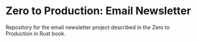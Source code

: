 # Zero to Production: Email Newsletter

Repository for the email newsletter project described in the Zero to Production in Rust book.
